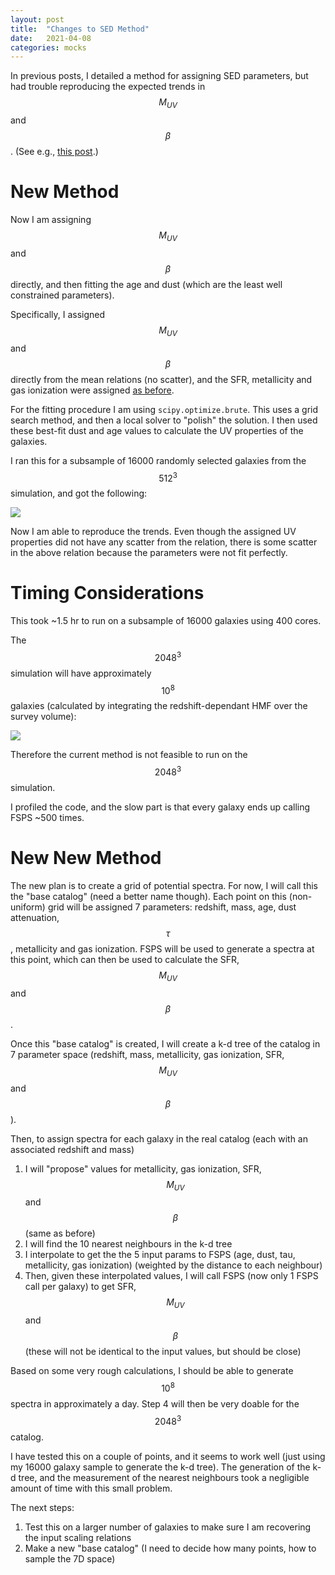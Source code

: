 ```yaml
---
layout: post
title:  "Changes to SED Method"
date:   2021-04-08
categories: mocks
---
```


In previous posts, I detailed a method for assigning SED parameters, but had trouble reproducing the expected trends in $$M_{UV}$$ and $$\beta$$. (See e.g., <a href="https://ndrakos.github.io/blog/mocks/A_Closer_Look_At_Beta_Part_V/">this post</a>.)

# New Method

Now I am assigning $$M_{UV}$$ and $$\beta$$ directly, and then fitting the age and dust (which are the least well constrained parameters).

Specifically, I assigned $$M_{UV}$$ and $$\beta$$ directly from the mean relations (no scatter), and the SFR, metallicity and gas ionization were assigned <a href="https://ndrakos.github.io/blog/mocks/SED_Methods_Part_II/">as before</a>.

For the fitting procedure I am using <code>scipy.optimize.brute</code>. This uses a grid search method, and then a local solver to "polish" the solution. I then used these best-fit dust and age values to calculate the UV properties of the galaxies.

I ran this for a subsample of 16000 randomly selected galaxies from the $$512^3$$ simulation, and got the following:

<img src="{{ site.baseurl }}/assets/plots/20210408_MUV.png">


Now I am able to reproduce the trends. Even though the assigned UV properties did not have any scatter from the relation, there is some scatter in the above relation because the parameters were not fit perfectly.


# Timing Considerations

This took ~1.5 hr to run on a subsample of 16000 galaxies using 400 cores.

The $$2048^3$$ simulation will have approximately $$10^8$$ galaxies (calculated by integrating the redshift-dependant HMF over the survey volume):

<img src="{{ site.baseurl }}/assets/plots/20210408_Number_gals.png">

Therefore the current method is not feasible to run on the $$2048^3$$ simulation.

I profiled the code, and the slow part is that every galaxy ends up calling FSPS ~500 times.

# New New Method

The new plan is to create a grid of potential spectra. For now, I will call this the "base catalog" (need a better name though). Each point on this (non-uniform) grid will be assigned 7 parameters: redshift, mass, age, dust attenuation, $$\tau$$, metallicity and gas ionization. FSPS will be used to generate a spectra at this point, which can then be used to calculate the SFR, $$M_{UV}$$ and $$\beta$$.

Once this "base catalog" is created, I will create a k-d tree of the catalog in 7 parameter space (redshift, mass, metallicity, gas ionization, SFR,  $$M_{UV}$$ and $$\beta$$).

Then, to assign spectra for each galaxy in the real catalog (each with an associated redshift and mass)
1. I will "propose" values for metallicity, gas ionization, SFR,  $$M_{UV}$$ and $$\beta$$ (same as before)
2. I will find the 10 nearest neighbours in the k-d tree
3. I interpolate to get the the 5 input params to FSPS (age, dust, tau, metallicity, gas ionization) (weighted by the distance to each neighbour)
4. Then, given these interpolated values, I will call FSPS (now only 1 FSPS call per galaxy) to get SFR, $$M_{UV}$$ and $$\beta$$ (these will not be identical to the input values, but should be close)

Based on some very rough calculations, I should be able to generate $$10^8$$ spectra in approximately a day. Step 4 will then be very doable for the $$2048^3$$ catalog.


I have tested this on a couple of points, and it seems to work well (just using my 16000 galaxy sample to generate the k-d tree). The generation of the k-d tree, and the measurement of the nearest neighbours took a negligible amount of time with this small problem.

The next steps:
1. Test this on a larger number of galaxies to make sure I am recovering the input scaling relations
2. Make a new "base catalog" (I need to decide how many points, how to sample the 7D space)

